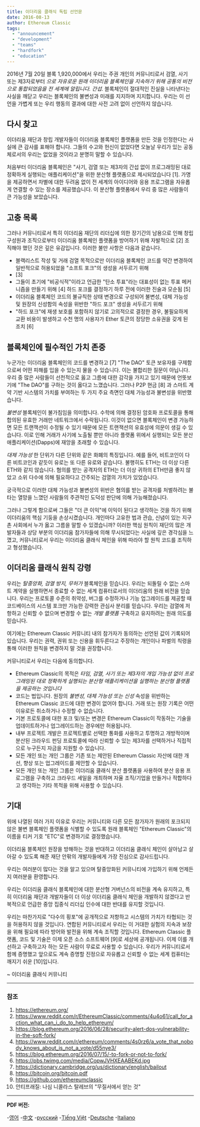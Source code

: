 ```yaml
---
title: 이더리움 클래식 독립 선언문
date: 2016-08-13
author: Ethereum Classic
tags:
  - "announcement"
  - "development"
  - "teams"
  - "hardfork"
  - "education"
---
```


2016년 7월 20일 블록 1,920,000에서 우리는 주권 개인의 커뮤니티로서 검열, 사기 또는 제3자로부터 *으로 자유로운 원래 이더리움 블록체인을 지속하기 위해 공통의 비전으로 통합되었음을 전 세계에 알립니다. 간섭*. 블록체인이 절대적인 진실을 나타낸다는 사실을 깨닫고 우리는 블록체인의 불변성과 미래를 지지하며 지지합니다. 우리는 이 선언을 가볍게 또는 우리 행동의 결과에 대한 사전 고려 없이 선언하지 않습니다.

## 다시 찾고

이더리움 재단과 창립 개발자들이 이더리움 블록체인 플랫폼을 만든 것을 인정한다는 사실에 큰 감사를 표해야 합니다. 그들의 수고와 헌신이 없었다면 오늘날 우리가 있는 공동체로서의 우리는 없었을 것이라고 분명히 말할 수 있습니다.

처음부터 이더리움 블록체인은 "사기, 검열 또는 제3자의 간섭 없이 프로그래밍된 대로 정확하게 실행되는 애플리케이션"을 위한 분산형 플랫폼으로 제시되었습니다 [1]. 가명을 제공하면서 차별에 대한 두려움 없이 전 세계의 아이디어와 응용 프로그램을 자유롭게 연결할 수 있는 장소를 제공했습니다. 이 분산형 플랫폼에서 우리 중 많은 사람들이 큰 가능성을 보았습니다.

## 고충 목록

그러나 커뮤니티로서 특히 이더리움 재단의 리더십에 의한 장기간의 남용으로 인해 창립 구성원과 조직으로부터 이더리움 블록체인 플랫폼을 방어하기 위해 자발적으로 [2] 조직해야 했던 것은 깊은 유감입니다. 이러한 불만 사항은 다음과 같습니다.

- 블랙리스트 작성 및 거래 검열 목적으로만 이더리움 블록체인 코드를 약간 변경하여 일반적으로 허용되었을 "소프트 포크"의 생성을 서두르기 위해
- [3]
- 그들이 초기에 "비공식적"이라고 언급한 "탄소 투표"라는 대표성이 없는 투표 메커니즘을 만들기 위해 [4] 하드 포크를 결정하기 하루 전에 이러한 진술과 모순됨 [5]
- 이더리움 블록체인 코드의 불규칙한 상태 변경으로 구성되어 불변성, 대체 가능성 및 원장의 신성함의 속성을 위반한 "하드 포크" 생성을 서두르기 위해
- "하드 포크"에 재생 보호를 포함하지 않기로 고의적으로 결정한 경우, 불필요하게 교환 비용이 발생하고 수천 명의 사용자가 Ether 토큰의 정당한 소유권을 갖게 된 조치 [6]

## 블록체인에 필수적인 가치 존중

누군가는 이더리움 블록체인의 코드를 변경하고 [7] "The DAO" 토큰 보유자를 구제함으로써 어떤 피해를 입을 수 있는지 물을 수 있습니다. 이는 불합리한 질문이 아닙니다. 우리 중 많은 사람들이 선천적으로 옳고 그름에 대한 감각을 가지고 있기 때문에 언뜻보기에 "The DAO"를 구하는 것이 옳다고 느꼈습니다. 그러나 P2P 현금 [8] 과 스마트 계약 기반 시스템의 가치를 부여하는 두 가지 주요 측면인 대체 가능성과 불변성을 위반했습니다.

*불변성* 블록체인이 불가침임을 의미합니다. 수학에 의해 결정된 암호화 프로토콜을 통해 합의된 유효한 거래만 네트워크에서 수락됩니다. 이것이 없으면 블록체인이 변경 가능하면 모든 트랜잭션이 수정될 수 있기 때문에 모든 트랜잭션의 유효성에 의문이 생길 수 있습니다. 이로 인해 거래가 사기에 노출될 뿐만 아니라 플랫폼 위에서 실행되는 모든 분산 애플리케이션(Dapps)에 재앙을 초래할 수 있습니다.

*대체 가능성* 한 단위가 다른 단위와 같은 화폐의 특징입니다. 예를 들어, 비트코인이 다른 비트코인과 같듯이 유로는 또 다른 유로와 같습니다. 불행히도 ETH는 더 이상 다른 ETH와 같지 않습니다. 혐의를 받는 공격자의 ETH는 더 이상 귀하의 ETH만큼 좋지 않았고 소위 다수에 의해 필요하다고 간주되는 검열의 가치가 있었습니다.

궁극적으로 이러한 대체 가능성과 불변성의 위반은 혐의를 받는 공격자를 처벌하려는 불타는 열망을 느꼈던 사람들의 주관적인 도덕성 판단에 의해 가능해졌습니다.

그러나 그렇게 함으로써 그들은 "더 큰 이익"에 이익이 된다고 생각하는 것을 하기 위해 이더리움의 핵심 기둥을 손상시켰습니다. 개인마다 고유한 법과 관습, 신념이 있는 지구촌 사회에서 누가 옳고 그름을 말할 수 있겠습니까? 이러한 핵심 원칙이 재단의 많은 개발자들과 상당 부분의 이더리움 참가자들에 의해 무시되었다는 사실에 깊은 경각심을 느꼈고, 커뮤니티로서 우리는 이더리움 클래식 체인을 위해 따라야 할 원칙 코드를 조직하고 형성했습니다.

## 이더리움 클래식 원칙 강령

우리는 *탈중앙화, 검열 방지, 무허가* 블록체인을 믿습니다. 우리는 되돌릴 수 없는 스마트 계약을 실행하면서 종료할 수 없는 세계 컴퓨터로서의 이더리움의 원래 비전을 믿습니다. 우리는 프로토콜 수준의 취약성, 버그를 수정하거나 기능 업그레이드를 제공할 때 코드베이스의 시스템 포크만 가능한 강력한 관심사 분리를 믿습니다. 우리는 검열에 저항하고 신뢰할 수 없으며 변경할 수 없는 *개발 플랫폼* 구축하고 유지하려는 원래 의도를 믿습니다.

여기에는 Ethereum Classic 커뮤니티 내의 참가자가 동의하는 선언된 값이 기록되어 있습니다. 우리는 권력, 권위 또는 신용을 휘두른다고 주장하는 개인이나 파벌의 칙령을 통해 이러한 원칙을 변경하지 말 것을 권장합니다.

커뮤니티로서 우리는 다음에 동의합니다.

- Ethereum Classic의 목적은 *타임, 검열, 사기 또는 제3자의 개입 가능성 없이 프로그래밍된 대로 정확하게 실행되는 분산형 애플리케이션을 실행하는 분산형 플랫폼을 제공하는 것입니다*
- 코드는 법입니다. 원장의 *불변성, 대체 가능성 또는 신성* 속성을 위반하는 Ethereum Classic 코드에 대한 변경이 없어야 합니다. 거래 또는 원장 기록은 어떤 이유로든 취소하거나 수정할 수 없습니다.
- 기본 프로토콜에 대한 포크 및/또는 변경은 Ethereum Classic이 작동하는 기술을 업데이트하거나 업그레이드하는 경우에만 허용됩니다.
- 내부 프로젝트 개발은 프로젝트별로 선택한 통화를 사용하고 투명하고 개방적이며 분산된 크라우드 펀딩 프로토콜에 따라 신뢰할 수 있는 제3자를 선택하거나 직접적으로 누구든지 자금을 지원할 수 있습니다.
- 모든 개인 또는 개인 그룹은 기존 또는 제안된 Ethereum Classic 자산에 대한 개선, 향상 또는 업그레이드를 제안할 수 있습니다.
- 모든 개인 또는 개인 그룹은 이더리움 클래식 분산 플랫폼을 사용하여 분산 응용 프로그램을 구축하고 크라우드 세일을 개최하며 자율 조직/기업을 만들거나 적합하다고 생각하는 기타 목적을 위해 사용할 수 있습니다.

## 기대

위에 나열된 여러 가지 이유로 우리는 커뮤니티와 다른 모든 참가자가 원래의 포크되지 않은 불변 블록체인 플랫폼을 식별할 수 있도록 원래 블록체인 "Ethereum Classic"의 이름을 티커 기호 "ETC"로 변경하기로 결정했습니다.

이더리움 블록체인 원장을 방해하는 것을 반대하고 이더리움 클래식 체인이 살아남고 살아갈 수 있도록 해준 재단 안팎의 개발자들에게 가장 진심으로 감사드립니다.

우리는 여러분이 많다는 것을 알고 있으며 탈중앙화된 커뮤니티에 가입하기 위해 언제든지 여러분을 환영합니다.

우리는 이더리움 클래식 블록체인에 대한 분산형 거버넌스의 비전을 계속 유지하고, 특히 이더리움 재단과 개발자들이 더 이상 이더리움 클래식 체인을 개발하지 않겠다고 반복적으로 언급한 중앙 집중식 리더십 인수에 대한 반대를 유지할 것입니다.

우리는 마찬가지로 "다수의 횡포"에 공개적으로 저항하고 시스템의 가치가 타협되는 것을 허용하지 않을 것입니다. 연합된 커뮤니티로서 우리는 이 거대한 실험의 지속과 보장을 위해 필요에 따라 방어와 발전을 위해 계속 조직할 것입니다. Ethereum Classic 플랫폼, 코드 및 기술은 이제 오픈 소스 소프트웨어 [9]로 세상에 공개됩니다. 이제 이를 개선하고 구축하고자 하는 모든 사람이 무료로 사용할 수 있습니다. 우리가 커뮤니티로서 함께 증명했고 앞으로도 계속 증명할 진정으로 자유롭고 신뢰할 수 없는 세계 컴퓨터는 깨지기 쉬운 [10]입니다.

~ 이더리움 클래식 커뮤니티

---

### 참조

1. https://ethereum.org/
2. https://www.reddit.com/r/EthereumClassic/comments/4u4o61/call_for_action_what_can_i_do_to_help_ethereum/
3. https://blog.ethereum.org/2016/06/28/security-alert-dos-vulnerability-in-the-soft-fork/
4. https://www.reddit.com/r/ethereum/comments/4s0rz6/a_vote_that_nobody_knows_about_is_not_a_vote/d55nye3/
5. https://blog.ethereum.org/2016/07/15/-to-fork-or-not-to-fork/
6. https://pbs.twimg.com/media/CopwJVHXEAABEKd.jpg
7. https://dictionary.cambridge.org/us/dictionary/english/bailout
8. https://bitcoin.org/bitcoin.pdf
9. https://github.com/ethereumclassic
10. 안티프래질: 나심 니콜라스 탈레브의 "무질서에서 얻는 것"

---

**PDF 버전:**

-[영어](https://ethereumclassic.org/ETC_Declaration_of_Independence.pdf) -[中文](https://ethereumclassic.org//ETC_Declaration_of_Independence_chinese.pdf) -[русский](https://ethereumclassic.org//ETC_Declaration_of_Independence_russian.pdf) -[Tiếng Việt](https://ethereumclassic.org//ETC_Declaration_of_Independence_vietnamese.pdf) -[Deutsche](https://ethereumclassic.org//ETC_Declaration_of_Independence_german.pdf) -[Italiano](https://ethereumclassic.org//ETC_Declaration_of_Independence_italian.pdf)

